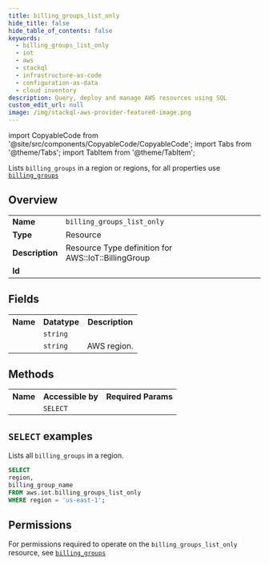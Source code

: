 ```yaml
---
title: billing_groups_list_only
hide_title: false
hide_table_of_contents: false
keywords:
  - billing_groups_list_only
  - iot
  - aws
  - stackql
  - infrastructure-as-code
  - configuration-as-data
  - cloud inventory
description: Query, deploy and manage AWS resources using SQL
custom_edit_url: null
image: /img/stackql-aws-provider-featured-image.png
---
```


import CopyableCode from '@site/src/components/CopyableCode/CopyableCode';
import Tabs from '@theme/Tabs';
import TabItem from '@theme/TabItem';

Lists <code>billing_groups</code> in a region or regions, for all properties use <a href="/services/serviceName/billing_groups/"><code>billing_groups</code></a>

## Overview
<table>
<tbody>
<tr><td><b>Name</b></td><td><code>billing_groups_list_only</code></td></tr>
<tr><td><b>Type</b></td><td>Resource</td></tr>
<tr><td><b>Description</b></td><td>Resource Type definition for AWS::IoT::BillingGroup</td></tr>
<tr><td><b>Id</b></td><td><CopyableCode code="aws.iot.billing_groups_list_only" /></td></tr>
</tbody>
</table>

## Fields
<table>
<tbody>
<tr><th>Name</th><th>Datatype</th><th>Description</th></tr><tr><td><CopyableCode code="billing_group_name" /></td><td><code>string</code></td><td></td></tr>
<tr><td><CopyableCode code="region" /></td><td><code>string</code></td><td>AWS region.</td></tr>
</tbody>
</table>

## Methods

<table>
<tbody>
  <tr>
    <th>Name</th>
    <th>Accessible by</th>
    <th>Required Params</th>
  </tr>
  <tr>
    <td><CopyableCode code="list_resources" /></td>
    <td><code>SELECT</code></td>
    <td><CopyableCode code="region" /></td>
  </tr>
</tbody>
</table>

## `SELECT` examples
Lists all <code>billing_groups</code> in a region.
```sql
SELECT
region,
billing_group_name
FROM aws.iot.billing_groups_list_only
WHERE region = 'us-east-1';
```


## Permissions

For permissions required to operate on the <code>billing_groups_list_only</code> resource, see <a href="/services/iot/billing_groups/#permissions"><code>billing_groups</code></a>


